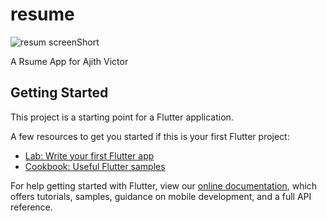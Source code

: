 # resume

![resum screenShort](https://user-images.githubusercontent.com/87418257/125802793-998c1812-7114-4557-a549-635c5bfb0348.png)

A Rsume App for Ajith Victor

## Getting Started

This project is a starting point for a Flutter application.

A few resources to get you started if this is your first Flutter project:

- [Lab: Write your first Flutter app](https://flutter.dev/docs/get-started/codelab)
- [Cookbook: Useful Flutter samples](https://flutter.dev/docs/cookbook)

For help getting started with Flutter, view our
[online documentation](https://flutter.dev/docs), which offers tutorials,
samples, guidance on mobile development, and a full API reference.

